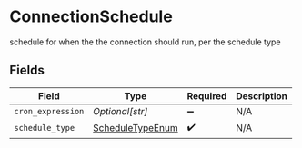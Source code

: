 # ConnectionSchedule

schedule for when the the connection should run, per the schedule type


## Fields

| Field                                                       | Type                                                        | Required                                                    | Description                                                 |
| ----------------------------------------------------------- | ----------------------------------------------------------- | ----------------------------------------------------------- | ----------------------------------------------------------- |
| `cron_expression`                                           | *Optional[str]*                                             | :heavy_minus_sign:                                          | N/A                                                         |
| `schedule_type`                                             | [ScheduleTypeEnum](../../models/shared/scheduletypeenum.md) | :heavy_check_mark:                                          | N/A                                                         |